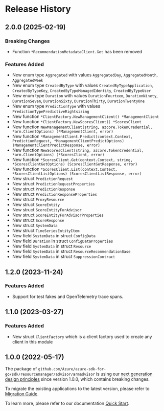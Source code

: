 # Release History

## 2.0.0 (2025-02-19)
### Breaking Changes

- Function `*RecommendationMetadataClient.Get` has been removed

### Features Added

- New enum type `Aggregated` with values `AggregatedDay`, `AggregatedMonth`, `AggregatedWeek`
- New enum type `CreatedByType` with values `CreatedByTypeApplication`, `CreatedByTypeKey`, `CreatedByTypeManagedIdentity`, `CreatedByTypeUser`
- New enum type `Duration` with values `DurationFourteen`, `DurationNinety`, `DurationSeven`, `DurationSixty`, `DurationThirty`, `DurationTwentyOne`
- New enum type `PredictionType` with values `PredictionTypePredictiveRightsizing`
- New function `*ClientFactory.NewManagementClient() *ManagementClient`
- New function `*ClientFactory.NewScoresClient() *ScoresClient`
- New function `NewManagementClient(string, azcore.TokenCredential, *arm.ClientOptions) (*ManagementClient, error)`
- New function `*ManagementClient.Predict(context.Context, PredictionRequest, *ManagementClientPredictOptions) (ManagementClientPredictResponse, error)`
- New function `NewScoresClient(string, azcore.TokenCredential, *arm.ClientOptions) (*ScoresClient, error)`
- New function `*ScoresClient.Get(context.Context, string, *ScoresClientGetOptions) (ScoresClientGetResponse, error)`
- New function `*ScoresClient.List(context.Context, *ScoresClientListOptions) (ScoresClientListResponse, error)`
- New struct `PredictionRequest`
- New struct `PredictionRequestProperties`
- New struct `PredictionResponse`
- New struct `PredictionResponseProperties`
- New struct `ProxyResource`
- New struct `ScoreEntity`
- New struct `ScoreEntityForAdvisor`
- New struct `ScoreEntityForAdvisorProperties`
- New struct `ScoreResponse`
- New struct `SystemData`
- New struct `TimeSeriesEntityItem`
- New field `SystemData` in struct `ConfigData`
- New field `Duration` in struct `ConfigDataProperties`
- New field `SystemData` in struct `Resource`
- New field `SystemData` in struct `ResourceRecommendationBase`
- New field `SystemData` in struct `SuppressionContract`


## 1.2.0 (2023-11-24)
### Features Added

- Support for test fakes and OpenTelemetry trace spans.


## 1.1.0 (2023-03-27)
### Features Added

- New struct `ClientFactory` which is a client factory used to create any client in this module


## 1.0.0 (2022-05-17)

The package of `github.com/Azure/azure-sdk-for-go/sdk/resourcemanager/advisor/armadvisor` is using our [next generation design principles](https://azure.github.io/azure-sdk/general_introduction.html) since version 1.0.0, which contains breaking changes.

To migrate the existing applications to the latest version, please refer to [Migration Guide](https://aka.ms/azsdk/go/mgmt/migration).

To learn more, please refer to our documentation [Quick Start](https://aka.ms/azsdk/go/mgmt).